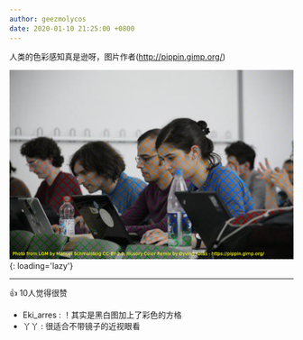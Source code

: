 ```yaml
---
author: geezmolycos
date: 2020-01-10 21:25:00 +0800
---
```


人类的色彩感知真是逊呀，图片作者(<http://pippin.gimp.org/>)

![](/assets/images/qq-zone/2020-01-11-color.png){: loading='lazy'}

---
👍 10人觉得很赞

- Eki_arres : ！其实是黑白图加上了彩色的方格
- 丫丫 : 很适合不带镜子的近视眼看
